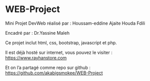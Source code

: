 # WEB-Project
Mini Projet DevWeb réalisé par :
Houssam-eddine Ajaite
Houda Fdili

Encadré par : 
Dr.Yassine Maleh

Ce projet inclut html, css, bootstrap, javascript et php.

Il est déjà hosté sur internet, vous pouvez le visiter :
https://www.rayhanstore.com

Et on l’a partagé comme repo sur github :
https://github.com/akabigsmokee/WEB-Project
